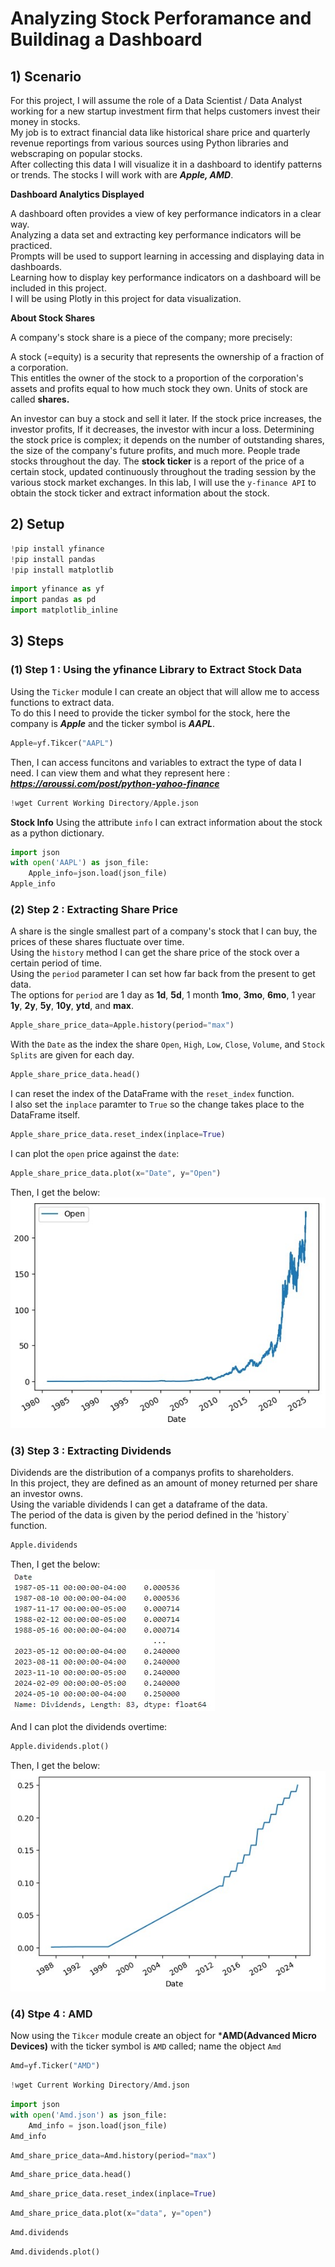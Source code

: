 # Analyzing Stock Perforamance and Buildinag a Dashboard
## 1) Scenario
For this project, I will assume the role of a Data Scientist / Data Analyst working for a new startup investment firm that helps customers invest their money in stocks.  
My job is to extract financial data like historical share price and quarterly revenue reportings from various sources using Python libraries and webscraping on popular stocks.  
After collecting this data I will visualize it in a dashboard to identify patterns or trends. The stocks I will work with are ***Apple, AMD***.

**Dashboard Analytics Displayed**

A dashboard often provides a view of key performance indicators in a clear way.  
Analyzing a data set and extracting key performance indicators will be practiced.  
Prompts will be used to support learning in accessing and displaying data in dashboards.  
Learning how to display key performance indicators on a dashboard will be included in this project.  
I will be using Plotly in this project for data visualization.  

**About Stock Shares**

A company's stock share is a piece of the company; more precisely:    

A stock (=equity) is a security that represents the ownership of a fraction of a corporation.    
This entitles the owner of the stock to a proportion of the corporation's assets and profits equal to how much stock they own. 
Units of stock are called **shares.**

An investor can buy a stock and sell it later. 
If the stock price increases, the investor profits, If it decreases, the investor with incur a loss. 
Determining the stock price is complex; it depends on the number of outstanding shares, the size of the company's future profits, and much more. 
People trade stocks throughout the day. The **stock ticker** is a report of the price of a certain stock, updated continuously throughout the trading session by the various stock market exchanges. 
In this lab, I will use the `y-finance API` to obtain the stock ticker and extract information about the stock. 

## 2) Setup

```python
!pip install yfinance
!pip install pandas
!pip install matplotlib
```
```python
import yfinance as yf
import pandas as pd
import matplotlib_inline
```

## 3) Steps
### (1) Step 1 : Using the yfinance Library to Extract Stock Data
Using the `Ticker` module I can create an object that will allow me to access functions to extract data.    
To do this I need to provide the ticker symbol for the stock, here the company is ***Apple*** and the ticker symbol is ***AAPL***.    

```python
Apple=yf.Tikcer("AAPL")
```

Then, I can access funcitons and variables to extract the type of data I need. I can view them and what they represent here : ***https://aroussi.com/post/python-yahoo-finance***

```python
!wget Current Working Directory/Apple.json
```

**Stock Info**
Using the attribute `info` I can extract information about the stock as a python dictionary.
```python
import json
with open('AAPL') as json_file:
    Apple_info=json.load(json_file)
Apple_info
```

### (2) Step 2 : Extracting Share Price
A share is the single smallest part of a company's stock that I can buy, the prices of these shares fluctuate over time.    
Using the `history` method I can get the share price of the stock over a certain period of time.    
Using the `period` parameter I can set how far back from the present to get data.    
The options for `period` are 1 day as **1d**, **5d**, 1 month **1mo**, **3mo**, **6mo**, 1 year **1y**, **2y**, **5y**, **10y**, **ytd**, and **max**.
```python
Apple_share_price_data=Apple.history(period="max")
```
With the `Date` as the index the share `Open`, `High`, `Low`, `Close`, `Volume`, and `Stock Splits` are given for each day.
```python
Apple_share_price_data.head()
```
I can reset the index of the DataFrame with the `reset_index` function.    
I also set the `inplace` paramter to `True` so the change takes place to the DataFrame itself.
```python
Apple_share_price_data.reset_index(inplace=True)
```
I can plot the `open` price against the `date`:
```python
Apple_share_price_data.plot(x="Date", y="Open")
```
Then, I get the below:    
![graph1](https://github.com/Atikers/Images/blob/main/Project%20%233%20-%20image(1).jpg)

### (3) Step 3 : Extracting Dividends
Dividends are the distribution of a companys profits to shareholders.    
In this project, they are defined as an amount of money returned per share an investor owns.    
Using the variable dividends I can get a dataframe of the data.    
The period of the data is given by the period defined in the 'history` function.    
```python
Apple.dividends
```
Then, I get the below:    
![table1](https://github.com/Atikers/Images/blob/main/Project%20%233%20-%20image(2).jpg)

And I can plot the dividends overtime:    
```python 
Apple.dividends.plot()
```
Then, I get the below:    
![graph2](https://github.com/Atikers/Images/blob/main/Project%20%233%20-%20image(3).jpg)

### (4) Stpe 4 : AMD
Now using the `Tikcer` module create an object for ***AMD(Advanced Micro Devices)** with the ticker symbol is `AMD` called; name the object `Amd`
```python
Amd=yf.Ticker("AMD")
```
```python
!wget Current Working Directory/Amd.json
```
```python
import json
with open('Amd.json') as json_file:
    Amd_info = json.load(json_file)
Amd_info
```
```python
Amd_share_price_data=Amd.history(period="max")
```
```python
Amd_share_price_data.head()
```
```python
Amd_share_price_data.reset_index(inplace=True)
```
```python
Amd_share_price_data.plot(x="data", y="open")
```
```python
Amd.dividends
```
```python
Amd.dividends.plot()
```



